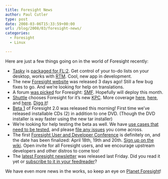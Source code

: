 ```yaml
---
title: Foresight News
author: Paul Cutler
type: post
date: 2008-03-06T15:33:59+00:00
url: /blog/2008/03/foresight-news/
categories:
  - Foresight
  - Linux

---
```

Here are just a few things going on in the world of Foresight recently:

  * [Tasky][1] is [packaged for FL:2][2]. Get control of your to-do lists on your desktop, works with [RTM][3]. Cool, new app in development.
  * The new [Foresight website][4] was released 3 days ago! Still a few bug fixes to go. And we&#8217;re looking for help on translations.
  * A forum [was picked][5] for Foresight: [SMF][6]. Hopefully will deploy this month. 
  * [Shuttle][7] chooses Foresight for it&#8217;s new [KPC][8]. More coverage [here][9], [here][10], and [here][11]. [Digg it][12]!
  * [Beta 1][13] of Foresight 2.0 was released this morning! First time we&#8217;ve released installable CDs (2) in addition to one DVD. (Though the DVD installer is way faster using the new tar installer)
  * We&#8217;re looking for help testing the beta as well. We have [use cases that need to be tested][14], and please [file any issues][15] you come across.
  * The first [Foresight User and Developer Conference][16] is definitely on, and the date has been finalized: April 18th, 19th and 20th. [Sign up on the wiki][16]. Open invite for all Foresight users, and we encourage upstream developers and other distros to come too!
  * The [latest Foresight newsletter][17] was released last Friday. Did you read it yet or [subscribe to it in your feedreader][18]?

We have even more news in the works, so keep an eye on [Planet Foresight][19]!

 [1]: http://code.google.com/p/tasky/
 [2]: http://www.paulcutler.org/blog/?p=959
 [3]: http://www.rememberthemilk.com/
 [4]: http://www.foresightlinux.org
 [5]: http://lists.rpath.org/pipermail/foresight-devel/2008-February/000497.html
 [6]: http://www.simplemachines.org/
 [7]: http://us.shuttle.com/News.aspx
 [8]: http://us.shuttle.com/kpc/
 [9]: http://www.phoronix.com/scan.php?page=news_item&px=NjM3NQ
 [10]: http://arstechnica.com/journals/linux.ars/2008/03/05/shuttles-199-pc-will-ship-with-foresight-linux
 [11]: http://techreport.com/discussions.x/14278
 [12]: http://digg.com/linux_unix/Shuttle_Chooses_Foresight_for_199_KPC_Linux_PC
 [13]: http://www.rpath.org/rbuilder/project/foresight/release?id=6011
 [14]: https://wiki.foresightlinux.org/display/DEV/Use+Cases
 [15]: https://issues.foresightlinux.org/secure/Dashboard.jspa
 [16]: https://wiki.foresightlinux.org/display/marketing/Foresight+User+and+Developer+Conference
 [17]: https://wiki.foresightlinux.org/display/newsletter/2008/02/29/Foresight+Newsletter+Volume+I%2C+Issue+10+%28February+2008%29
 [18]: http://feeds.feedburner.com/foresightnewsletter
 [19]: http://planet.foresightlinux.org